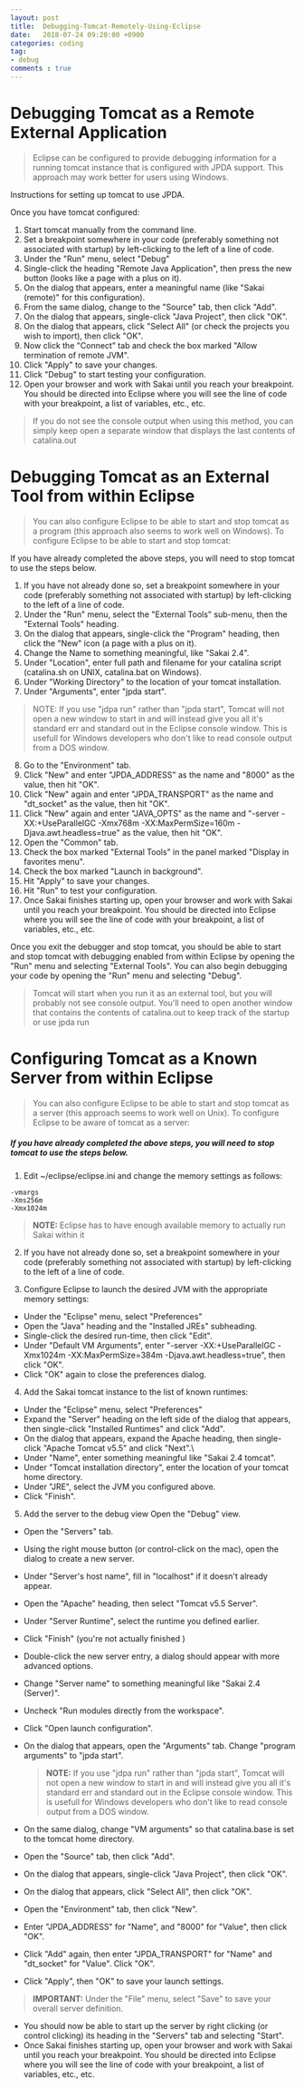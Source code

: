 ```yaml
---
layout: post
title:  Debugging-Tomcat-Remotely-Using-Eclipse
date:   2018-07-24 09:20:00 +0900
categories: coding
tag:
- debug
comments : true
---
```


# Debugging Tomcat as a Remote External Application

 > Eclipse can be configured to provide debugging information for a running tomcat instance that is configured with JPDA support.  This approach may work better for users using Windows.

Instructions for setting up tomcat to use JPDA.

Once you have tomcat configured:

1. Start tomcat manually from the command line.
2. Set a breakpoint somewhere in your code (preferably something not associated with startup) by left-clicking to the left of a line of code.
3. Under the "Run" menu, select "Debug"
4. Single-click the heading "Remote Java Application", then press the new button (looks like a page with a plus on it).
5. On the dialog that appears, enter a meaningful name (like "Sakai (remote)" for this configuration).
6. From the same dialog, change to the "Source" tab, then click "Add".
7. On the dialog that appears, single-click "Java Project", then click "OK".
8. On the dialog that appears, click "Select All" (or check the projects you wish to import), then click "OK".
9. Now click the "Connect" tab and check the box marked "Allow termination of remote JVM".
10. Click "Apply" to save your changes.
11. Click "Debug" to start testing your configuration.
12. Open your browser and work with Sakai until you reach your breakpoint.  You should be directed into Eclipse where you will see the line of code with your breakpoint, a list of variables, etc., etc.

 > If you do not see the console output when using this method, you can simply keep open a separate window that displays the last contents of catalina.out

# Debugging Tomcat as an External Tool from within Eclipse

 > You can also configure Eclipse to be able to start and stop tomcat as a program (this approach also seems to work well on Windows).  To configure Eclipse to be able to start and stop tomcat:

If you have already completed the above steps, you will need to stop tomcat to use the steps below.

1. If you have not already done so, set a breakpoint somewhere in your code (preferably something not associated with startup) by left-clicking to the left of a line of code.
2. Under the "Run" menu, select the "External Tools" sub-menu, then the "External Tools" heading.
3. On the dialog that appears, single-click the "Program" heading, then click the "New" icon (a page with a plus on it).
4. Change the Name to something meaningful, like "Sakai 2.4".
5. Under "Location", enter full path and filename for your catalina script (catalina.sh on UNIX, catalina.bat on Windows).
6. Under "Working Directory" to the location of your tomcat installation.
7. Under "Arguments", enter "jpda start".
 > NOTE: If you use "jdpa run" rather than "jpda start", Tomcat will not open a new window to start in and will instead give you all it's standard err and standard out in the Eclipse console window. This is usefull for Windows developers who don't like to read console output from a DOS window.
8. Go to the "Environment" tab.
9. Click "New" and enter "JPDA_ADDRESS" as the name and "8000" as the value, then hit "OK".
10. Click "New" again and enter "JPDA_TRANSPORT" as the name and "dt_socket" as the value, then hit "OK".
11. Click "New" again and enter "JAVA_OPTS" as the name and "-server -XX:+UseParallelGC -Xmx768m -XX:MaxPermSize=160m -Djava.awt.headless=true" as the value, then hit "OK".
12. Open the "Common" tab.
13. Check the box marked "External Tools" in the panel marked "Display in favorites menu".
14. Check the box marked "Launch in background".
15. Hit "Apply" to save your changes.
16. Hit "Run" to test your configuration.
17. Once Sakai finishes starting up, open your browser and work with Sakai until you reach your breakpoint. You should be directed into Eclipse where you will see the line of code with your breakpoint, a list of variables, etc., etc.

Once you exit the debugger and stop tomcat, you should be able to start and stop tomcat with debugging enabled from within Eclipse by opening the "Run" menu and selecting "External Tools".  You can also begin debugging your code by opening the "Run" menu and selecting "Debug".

 > Tomcat will start when you run it as an external tool, but you will probably not see console output.  You'll need to open another window that contains the contents of catalina.out to keep track of the startup or use jpda run


# Configuring Tomcat as a Known Server from within Eclipse

 > You can also configure Eclipse to be able to start and stop tomcat as a server (this approach seems to work well on Unix).  To configure Eclipse to be aware of tomcat as a server:


##### If you have already completed the above steps, you will need to stop tomcat to use the steps below.

1. Edit ~/eclipse/eclipse.ini and change the memory settings as follows:
```
-vmargs
-Xms256m
-Xmx1024m
```

 > <b>NOTE:</b> Eclipse has to have enough available memory to actually run Sakai within it

2. If you have not already done so, set a breakpoint somewhere in your code (preferably something not associated with startup) by left-clicking to the left of a line of code.

3. Configure Eclipse to launch the desired JVM with the appropriate memory settings:
 - Under the "Eclipse" menu, select "Preferences"
 - Open the "Java" heading and the "Installed JREs" subheading.
 - Single-click the desired run-time, then click "Edit".
 - Under "Default VM Arguments", enter "-server -XX:+UseParallelGC -Xmx1024m -XX:MaxPermSize=384m -Djava.awt.headless=true", then click "OK".
 - Click "OK" again to close the preferences dialog.

4. Add the Sakai tomcat instance to the list of known runtimes:
 - Under the "Eclipse" menu, select "Preferences"
 - Expand the "Server" heading on the left side of the dialog that appears, then single-click "Installed Runtimes" and click "Add".
 - On the dialog that appears, expand the Apache heading, then single-click "Apache Tomcat v5.5" and click "Next".\
 - Under "Name", enter something meaningful like "Sakai 2.4 tomcat".
 - Under "Tomcat installation directory", enter the location of your tomcat home directory.
 - Under "JRE", select the JVM you configured above.
 - Click "Finish".

5. Add the server to the debug view	 Open the "Debug" view.
 - Open the "Servers" tab.
 - Using the right mouse button (or control-click on the mac), open the dialog to create a new server.
 - Under "Server's host name", fill in "localhost" if it doesn't already appear.
 - Open the "Apache" heading, then select "Tomcat v5.5 Server".
 - Under "Server Runtime", select the runtime you defined earlier.
 - Click "Finish" (you're not actually finished  )
 - Double-click the new server entry, a dialog should appear with more advanced options.
 - Change "Server name" to something meaningful like "Sakai 2.4 (Server)".
 - Uncheck "Run modules directly from the workspace".
 - Click "Open launch configuration".
 - On the dialog that appears, open the "Arguments" tab.  Change "program arguments" to "jpda start".

    > <b>NOTE:</b> If you use "jdpa run" rather than "jpda start", Tomcat will not open a new window to start in and will instead give you all it's standard err and standard out in the Eclipse console window. This is usefull for Windows developers who don't like to read console output from a DOS window.

 - On the same dialog, change "VM arguments" so that catalina.base is set to the tomcat home directory.
 - Open the "Source" tab, then click "Add".
 - On the dialog that appears, single-click "Java Project", then click "OK".
 - On the dialog that appears, click "Select All", then click "OK".
 -  Open the "Environment" tab, then click "New".
 - Enter "JPDA_ADDRESS" for "Name", and "8000" for "Value", then click "OK".
 - Click "Add" again, then enter "JPDA_TRANSPORT" for "Name" and "dt_socket" for "Value".  Click "OK".
 - Click "Apply", then "OK" to save your launch settings.
  > <b>IMPORTANT:</b>  Under the "File" menu, select "Save" to save your overall server definition.
 - You should now be able to start up the server by right clicking (or control clicking) its heading in the "Servers" tab and selecting "Start".
 - Once Sakai finishes starting up, open your browser and work with Sakai until you reach your breakpoint. You should be directed into Eclipse where you will see the line of code with your breakpoint, a list of variables, etc., etc.
